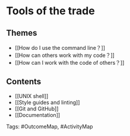 # Tools of the trade

## Themes
- [[How do I use the command line？]]
- [[How can others work with my code？]]
- [[How can I work with the code of others？]]

## Contents
- [[UNIX shell]]
- [[Style guides and linting]]
- [[Git and GitHub]]
- [[Documentation]]

Tags: #OutcomeMap, #ActivityMap 